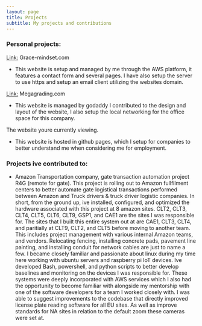 ```yaml
---
layout: page
title: Projects
subtitle: My projects and contributions
---
```

### Personal projects:
[Link:](https://www.grace-mindset.com/) Grace-mindset.com
- This website is setup and managed by me through the AWS platform, it features a contact form and several pages. I have also setup the server to use https and setup an email client utilizing the websites domain. 

[Link:](https://megagrading.com/) Megagrading.com
- This website is managed by godaddy I contributed to the design and layout of the website, I also setup the local networking for the office space for this company.

The website youre currently viewing. 
- This website is hosted in github pages, which I setup for companies to better understand me when considering me for employment. 

### Projects ive contributed to: 
- Amazon Transportation company, gate transaction automation project R4G (remote for gate). This project is rolling out to Amazon fullfilment centers to better automate gate logistical transactions performed between Amazon and Truck drivers & truck driver logistic companies. In short, from the ground up, ive installed, configured, and optimized the hardware associated with this project at 8 amazon sites. CLT2, CLT3, CLT4, CLT5, CLT6, CLT9, GSP1, and CAE1 are the sites I was responsible for. The sites that I built this entire system out at are CAE1, CLT3, CLT4, and paritially at CLT9, CLT2, and CLT5 before moving to another team. This includes project management with various internal Amazon teams, and vendors. Relocating fencing, installing concrete pads, pavement line painting, and installing conduit for network cables are just to name a few. I became closely familiar and passionate about linux during my time here working with ubuntu servers and raspberry pi IoT devices. Ive developed Bash, powershell, and python scripts to better develop baselines and monitoring on the devices I was responsible for. These systems were deeply incorporated with AWS services which I also had the opportunity to become familiar with alongside my mentorship with one of the software developers for a team I worked closely with. I was able to suggest improvements to the codebase that directly improved license plate reading software for all EU sites. As well as improve standards for NA sites in relation to the default zoom these cameras were set at.
  
